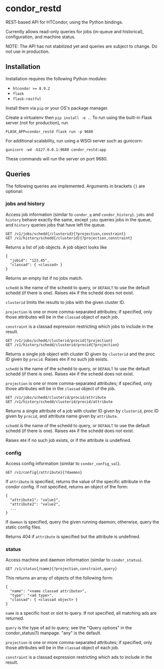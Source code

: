 condor_restd
============
REST-based API for HTCondor, using the Python bindings.

Currently allows read-only queries for jobs (in-queue and historical),
configuration, and machine status.

NOTE: The API has not stabilized yet and queries are subject to change.
Do not use in production.


Installation
------------
Installation requires the following Python modules:

- `htcondor >= 8.9.2`
- `flask`
- `flask-restful`

Install them via `pip` or your OS's package manager.

Create a virtualenv then `pip install -e .`.  To run using the
built-in Flask server (not for production), run

    FLASK_APP=condor_restd flask run -p 9680

For additional scalability, run using a WSGI server such as gunicorn:

    gunicorn -w4 -b127.0.0.1:9680 condor_restd:app


These commands will run the server on port 9680.


Queries
-------
The following queries are implemented.  Arguments in brackets `{}` are optional:


### jobs and history

Access job information (similar to `condor_q` and `condor_history`).
`jobs` and `history` behave exactly the same, except `jobs` queries jobs in the queue,
and `history` queries jobs that have left the queue.

    GET /v1/jobs/schedd{/clusterid}{?projection,constraint}
    GET /v1/history/schedd{/clusterid}{?projection,constraint}

Returns a list of job objects.  A job object looks like

    {
      "jobid": "123.45",
      "classad": { <classad> }
    }

Returns an empty list if no jobs match.

`schedd` is the name of the schedd to query, or `DEFAULT` to use
the default schedd (if there is one). Raises `404` if the schedd
does not exist.

`clusterid` limits the results to jobs with the given cluster ID.

`projection` is one or more comma-separated attributes; if specified,
only those attributes will be in the `classad` object of each job.

`constraint` is a classad expression restricting which jobs to include
in the result.

    GET /v1/jobs/schedd/clusterid/procid{?projection}
    GET /v1/history/schedd/clusterid/procid{?projection}

Returns a single job object with cluster ID given by `clusterid` and
the proc ID given by `procid`.
Raises `404` if no such job exists.

`schedd` is the name of the schedd to query, or `DEFAULT` to use
the default schedd (if there is one). Raises `404` if the schedd
does not exist.

`projection` is one or more comma-separated attributes; if specified,
only those attributes will be in the `classad` object of the job.

    GET /v1/jobs/schedd/clusterid/procid/attribute
    GET /v1/history/schedd/clusterid/procid/attribute

Returns a single attribute of a job with cluster ID given by `clusterid`,
proc ID given by `procid`, and attribute name given by `attribute`.

`schedd` is the name of the schedd to query, or `DEFAULT` to use
the default schedd (if there is one). Raises `404` if the schedd
does not exist.

Raises `404` if no such job exists, or if the attribute is undefined.


### config

Access config information (similar to `condor_config_val`).

    GET /v1/config{/attribute}{?daemon}

If `attribute` is specified, returns the value of the specific
attribute in the condor config.  If not specified, returns an object
of the form:

    {
      "attribute1": "value1",
      "attribute2": "value2",
      ...
    }

If `daemon` is specified, query the given running daemon; otherwise,
query the static config files.

Returns 404 if `attribute` is specified but the attribute is undefined.


### status

Access machine and daemon information (similar to `condor_status`).

    GET /v1/status{/name}{?projection,constraint,query}

This returns an array of objects of the following form:

    {
      "name": "<name classad attribute>",
      "type": "<ad type>",
      "classad": { <classad object> }
    }

`name` is a specific host or slot to query.  If not specified, all
matching ads are returned.

`query` is the type of ad to query; see the "Query options" in the
condor_status(1) manpage.  "any" is the default.

`projection` is one or more comma-separated attributes; if specified,
only those attributes will be in the `classad` object of each job.

`constraint` is a classad expression restricting which ads to include
in the result.
